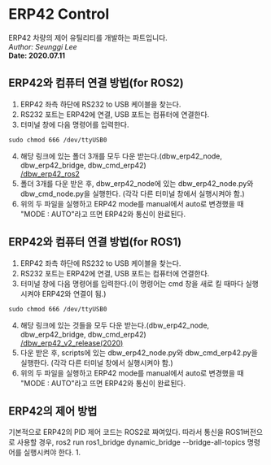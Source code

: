 # ERP42 Control
ERP42 차량의 제어 유틸리티를 개발하는 파트입니다.  
_Author: Seunggi Lee_  
__Date: 2020.07.11__  

## ERP42와 컴퓨터 연결 방법(for ROS2)
1. ERP42 좌측 하단에 RS232 to USB 케이블을 찾는다.
2. RS232 포트는 ERP42에 연결, USB 포트는 컴퓨터에 연결한다. 
3. 터미널 창에 다음 명령어를 입력한다.
```
sudo chmod 666 /dev/ttyUSB0
```
4. 해당 링크에 있는 폴더 3개를 모두 다운 받는다.(dbw_erp42_node, dbw_erp42_bridge, dbw_cmd_erp42)  
[/dbw_erp42_ros2](https://github.com/DGIST-ARTIV/ARTIV_Communication/tree/master/dbw_erp42/dbw_erp42_ros2)
5. 폴더 3개를 다운 받은 후, dbw_erp42_node에 있는 dbw_erp42_node.py와 dbw_cmd_node.py을 실행한다. (각각 다른 터미널 창에서 실행시켜야 함.)
6. 위의 두 파일을 실행하고 ERP42 mode를 manual에서 auto로 변경했을 때 "MODE : AUTO"라고 뜨면 ERP42와 통신이 완료된다.

## ERP42와 컴퓨터 연결 방법(for ROS1)
1. ERP42 좌측 하단에 RS232 to USB 케이블을 찾는다.
2. RS232 포트는 ERP42에 연결, USB 포트는 컴퓨터에 연결한다. 
3. 터미널 창에 다음 명령어를 입력한다.(이 명령어는 cmd 창을 새로 킬 때마다 실행시켜야 ERP42와 연결이 됨.)
```
sudo chmod 666 /dev/ttyUSB0
```
4. 해당 링크에 있는 것들을 모두 다운 받는다.(dbw_erp42_node, dbw_erp42_bridge, dbw_cmd_erp42)  
[/dbw_erp42_v2_release(2020)](https://github.com/DGIST-ARTIV/ARTIV_Communication/tree/master/dbw_erp42/dbw_erp42_v2_release(2020))
5. 다운 받은 후, scripts에 있는 dbw_erp42_node.py와 dbw_cmd_erp42.py을 실행한다. (각각 다른 터미널 창에서 실행시켜야 함.)
6. 위의 두 파일을 실행하고 ERP42 mode를 manual에서 auto로 변경했을 때 "MODE : AUTO"라고 뜨면 ERP42와 통신이 완료된다.

## ERP42의 제어 방법  
기본적으로 ERP42의 PID 제어 코드는 ROS2로 짜여있다. 따라서 통신을 ROS1버전으로 사용할 경우, ros2 run ros1_bridge dynamic_bridge --bridge-all-topics 명령어를 실행시켜야 한다.
1. 
